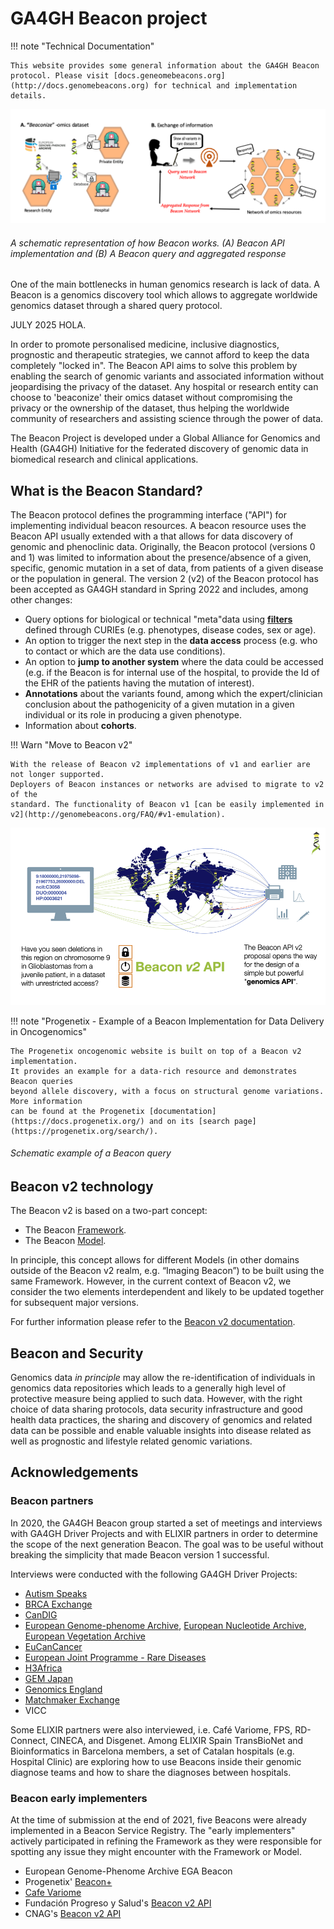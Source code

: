 # GA4GH Beacon project

!!! note "Technical Documentation"

    This website provides some general information about the GA4GH Beacon protocol. Please visit [docs.geneomebeacons.org](http://docs.genomebeacons.org) for technical and implementation details.

![Beaconize hospitals](/img/Beaconizing_hospitals_Webpage.png)
###### A schematic representation of how Beacon works. (A) Beacon API implementation and (B) A Beacon query and aggregated response

One of the main bottlenecks in human genomics research is lack of data. A Beacon is a genomics discovery tool which allows to aggregate worldwide genomics dataset through a shared query protocol. 

JULY 2025 HOLA.

In order to promote personalised medicine, inclusive diagnostics, prognostic and therapeutic strategies, we cannot afford to keep the data completely "locked in". The Beacon API aims to solve this problem by enabling the search of genomic variants and associated information without jeopardising the privacy of the dataset. Any hospital or research entity can choose to 'beaconize' their omics dataset without compromising the privacy or the ownership of the dataset, thus helping the worldwide community of researchers and assisting science through the power of data.

The Beacon Project is developed under a Global Alliance for Genomics and Health (GA4GH) Initiative for the federated discovery of genomic data in biomedical research and clinical applications. 

##  What is the Beacon Standard?

The Beacon protocol defines the programming interface ("API") for implementing individual beacon resources. A beacon resource uses the Beacon API usually extended with a that allows for data discovery of genomic and phenoclinic data. Originally, the Beacon protocol (versions 0 and 1) was limited to information about the presence/absence of a given, specific, genomic mutation in a set of data, from patients of a given disease or the population in general. The version 2 (v2) of the Beacon protocol has been accepted as GA4GH standard in Spring 2022 and includes, among other changes:

* Query options for biological or technical "meta"data using [**filters**](http://docs.genomebeacons.org/filters/) defined through CURIEs (e.g. phenotypes, disease codes, sex or age).
* An option to trigger the next step in the **data access** process (e.g. who to contact or which are the data use conditions).
* An option to **jump to another system** where the data could be accessed (e.g. if the Beacon is for internal use of the hospital, to provide the Id of the EHR of the patients having the mutation of interest).
* **Annotations** about the variants found, among which the expert/clinician conclusion about the pathogenicity of a given mutation in a given individual or its role in producing a given phenotype.
* Information about **cohorts**.

!!! Warn "Move to Beacon v2"

    With the release of Beacon v2 implementations of v1 and earlier are not longer supported.
    Deployers of Beacon instances or networks are advised to migrate to v2 of the
    standard. The functionality of Beacon v1 [can be easily implemented in v2](http://genomebeacons.org/FAQ/#v1-emulation). 

![Beacon v2 federation principle](/img/Beacon-graphics-v2-network-960x540.png)

!!! note "Progenetix - Example of a Beacon Implementation for Data Delivery in Oncogenomics"

    The Progenetix oncogenomic website is built on top of a Beacon v2 implementation.
    It provides an example for a data-rich resource and demonstrates Beacon queries
    beyond allele discovery, with a focus on structural genome variations. More information
    can be found at the Progenetix [documentation](https://docs.progenetix.org/) and on its [search page](https://progenetix.org/search/). 


###### Schematic example of a Beacon query

## Beacon v2 technology

The Beacon v2 is based on a two-part concept:

* The Beacon [Framework](http://docs.genomebeacons.org/framework/).
* The Beacon [Model](http://docs.genomebeacons.org/models/).

In principle, this concept allows for different Models (in other domains outside of the Beacon v2 realm, e.g. “Imaging Beacon”) to be built using the same Framework. However, in the current context of Beacon v2, we consider the two elements interdependent and likely to be updated together for subsequent major versions.

For further information please refer to the [Beacon v2 documentation](http://docs.genomebeacons.org).

## Beacon and Security

Genomics data _in principle_ may allow the re-identification of individuals in genomics data repositories which leads to a generally high level of protective measure being applied to such data. However, with the right choice of data sharing protocols, data security infrastructure and good health data practices, the sharing and discovery of genomics and related data can be possible and enable valuable insights into disease related as well as prognostic and lifestyle related  genomic variations. 

## Acknowledgements

### Beacon partners

In 2020, the GA4GH Beacon group started a set of meetings and interviews with GA4GH Driver Projects and with ELIXIR partners in order to determine the scope of the next generation Beacon. The goal was to be useful without breaking the simplicity that made Beacon version 1 successful.

Interviews were conducted with the following GA4GH Driver Projects:

* [Autism Speaks](https://www.autismspeaks.org/)
* [BRCA Exchange](https://brcaexchange.org/)
* [CanDIG](https://www.distributedgenomics.ca/)
* [European Genome-phenome Archive](https://ega-archive.org/), [European Nucleotide Archive](https://www.ebi.ac.uk/ena/browser/home), [European Vegetation Archive](http://euroveg.org/eva-database)
* [EuCanCancer](https://eucancan.com/)
* [European Joint Programme - Rare Diseases](https://www.ejprarediseases.org/)
* [H3Africa](https://h3africa.org/)
* [GEM Japan](https://www.amed.go.jp/en/aboutus/collaboration/ga4gh_gem_japan.html)
* [Genomics England](https://www.genomicsengland.co.uk/)
* [Matchmaker Exchange](https://www.matchmakerexchange.org/)
* VICC

Some ELIXIR partners were also interviewed, i.e. Café Variome, FPS, RD-Connect, CINECA, and Disgenet.
Among ELIXIR Spain TransBioNet and Bioinformatics in Barcelona members, a set of Catalan hospitals (e.g. Hospital Clinic) are exploring how to use Beacons inside their genomic diagnose teams and how to share the diagnoses between hospitals. 

### Beacon early implementers

At the time of submission at the end of 2021, five Beacons were already implemented in a Beacon Service Registry.
The "early implementers" actively participated in refining the Framework as they were responsible for spotting any issue they might encounter with the Framework or Model. 

* European Genome-Phenome Archive EGA Beacon
* Progenetix' [Beacon+](https://progenetix.org/search/)
* [Cafe Variome](https://beaconv2.cafevariome.org/form)
* Fundación Progreso y Salud's [Beacon v2 API](https://csvs-beacon.clinbioinfosspa.es/csvs/ga4ghbeacon/v2/api/)
* CNAG's [Beacon v2 API](https://playground.rd-connect.eu/beacon2/api)
